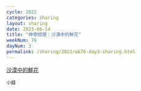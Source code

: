 ```yaml
---
cycle: 2022
categories: sharing
layout: sharing
date: 2023-06-14
title: "神學梳理：沙漠中的鮮花"
weekNum: 76
dayNum: 3
permalink: /sharing/2022/wk76-day3-sharing.html
---
```

[沙漠中的鮮花](https://eccseattle.github.io/media/sharing/2022/wk076/2023-06-14-bin.m4a)

`小錢`

